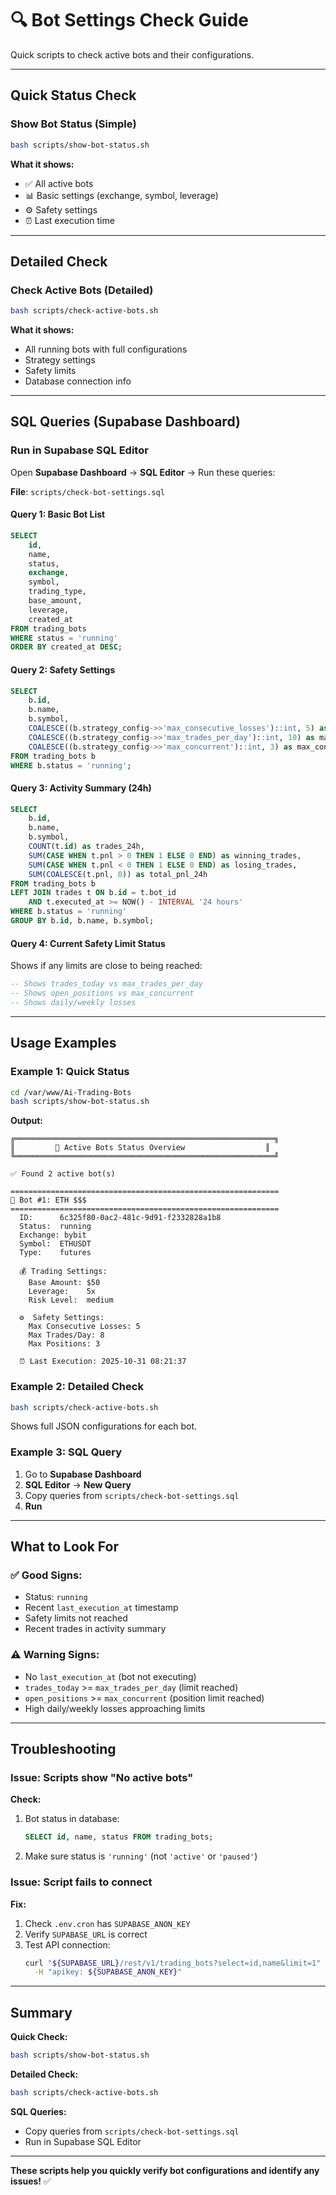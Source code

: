 # 🔍 Bot Settings Check Guide

Quick scripts to check active bots and their configurations.

---

## **Quick Status Check**

### **Show Bot Status (Simple)**

```bash
bash scripts/show-bot-status.sh
```

**What it shows:**
- ✅ All active bots
- 📊 Basic settings (exchange, symbol, leverage)
- ⚙️ Safety settings
- ⏰ Last execution time

---

## **Detailed Check**

### **Check Active Bots (Detailed)**

```bash
bash scripts/check-active-bots.sh
```

**What it shows:**
- All running bots with full configurations
- Strategy settings
- Safety limits
- Database connection info

---

## **SQL Queries (Supabase Dashboard)**

### **Run in Supabase SQL Editor**

Open **Supabase Dashboard** → **SQL Editor** → Run these queries:

**File**: `scripts/check-bot-settings.sql`

#### **Query 1: Basic Bot List**
```sql
SELECT 
    id,
    name,
    status,
    exchange,
    symbol,
    trading_type,
    base_amount,
    leverage,
    created_at
FROM trading_bots
WHERE status = 'running'
ORDER BY created_at DESC;
```

#### **Query 2: Safety Settings**
```sql
SELECT 
    b.id,
    b.name,
    b.symbol,
    COALESCE((b.strategy_config->>'max_consecutive_losses')::int, 5) as max_consecutive_losses,
    COALESCE((b.strategy_config->>'max_trades_per_day')::int, 10) as max_trades_per_day,
    COALESCE((b.strategy_config->>'max_concurrent')::int, 3) as max_concurrent_positions
FROM trading_bots b
WHERE b.status = 'running';
```

#### **Query 3: Activity Summary (24h)**
```sql
SELECT 
    b.id,
    b.name,
    b.symbol,
    COUNT(t.id) as trades_24h,
    SUM(CASE WHEN t.pnl > 0 THEN 1 ELSE 0 END) as winning_trades,
    SUM(CASE WHEN t.pnl < 0 THEN 1 ELSE 0 END) as losing_trades,
    SUM(COALESCE(t.pnl, 0)) as total_pnl_24h
FROM trading_bots b
LEFT JOIN trades t ON b.id = t.bot_id 
    AND t.executed_at >= NOW() - INTERVAL '24 hours'
WHERE b.status = 'running'
GROUP BY b.id, b.name, b.symbol;
```

#### **Query 4: Current Safety Limit Status**
Shows if any limits are close to being reached:
```sql
-- Shows trades_today vs max_trades_per_day
-- Shows open_positions vs max_concurrent
-- Shows daily/weekly losses
```

---

## **Usage Examples**

### **Example 1: Quick Status**
```bash
cd /var/www/Ai-Trading-Bots
bash scripts/show-bot-status.sh
```

**Output:**
```
╔══════════════════════════════════════════════════════════╗
║         🤖 Active Bots Status Overview                  ║
╚══════════════════════════════════════════════════════════╝

✅ Found 2 active bot(s)

============================================================
🤖 Bot #1: ETH $$$
============================================================
  ID:      6c325f80-0ac2-481c-9d91-f2332828a1b8
  Status:  running
  Exchange: bybit
  Symbol:  ETHUSDT
  Type:    futures
  
  💰 Trading Settings:
    Base Amount: $50
    Leverage:    5x
    Risk Level:  medium
  
  ⚙️  Safety Settings:
    Max Consecutive Losses: 5
    Max Trades/Day: 8
    Max Positions: 3
  
  ⏰ Last Execution: 2025-10-31 08:21:37
```

### **Example 2: Detailed Check**
```bash
bash scripts/check-active-bots.sh
```

Shows full JSON configurations for each bot.

### **Example 3: SQL Query**
1. Go to **Supabase Dashboard**
2. **SQL Editor** → **New Query**
3. Copy queries from `scripts/check-bot-settings.sql`
4. **Run**

---

## **What to Look For**

### **✅ Good Signs:**
- Status: `running`
- Recent `last_execution_at` timestamp
- Safety limits not reached
- Recent trades in activity summary

### **⚠️ Warning Signs:**
- No `last_execution_at` (bot not executing)
- `trades_today` >= `max_trades_per_day` (limit reached)
- `open_positions` >= `max_concurrent` (position limit reached)
- High daily/weekly losses approaching limits

---

## **Troubleshooting**

### **Issue: Scripts show "No active bots"**

**Check:**
1. Bot status in database:
   ```sql
   SELECT id, name, status FROM trading_bots;
   ```
2. Make sure status is `'running'` (not `'active'` or `'paused'`)

### **Issue: Script fails to connect**

**Fix:**
1. Check `.env.cron` has `SUPABASE_ANON_KEY`
2. Verify `SUPABASE_URL` is correct
3. Test API connection:
   ```bash
   curl "${SUPABASE_URL}/rest/v1/trading_bots?select=id,name&limit=1" \
     -H "apikey: ${SUPABASE_ANON_KEY}"
   ```

---

## **Summary**

**Quick Check:**
```bash
bash scripts/show-bot-status.sh
```

**Detailed Check:**
```bash
bash scripts/check-active-bots.sh
```

**SQL Queries:**
- Copy queries from `scripts/check-bot-settings.sql`
- Run in Supabase SQL Editor

---

**These scripts help you quickly verify bot configurations and identify any issues!** ✅


